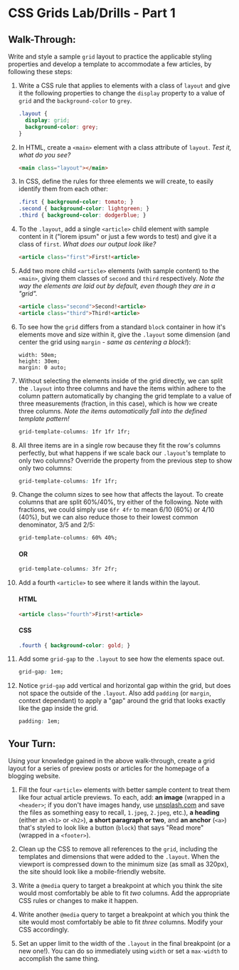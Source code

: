 # CSS Grids Lab/Drills - Part 1


## Walk-Through:

Write and style a sample `grid` layout to practice the applicable styling properties and develop a template to accommodate a few articles, by following these steps:


1. Write a CSS rule that applies to elements with a class of `layout` and give it the following properties to change the `display` property to a value of `grid` and the `background-color` to `grey`.

    ```css
    .layout {
      display: grid;
      background-color: grey;
    }
    ```

2. In HTML, create a `<main>` element with a class attribute of `layout`. *Test it, what do you see?*

    ```html
    <main class="layout"></main>
    ```

3. In CSS, define the rules for three elements we will create, to easily identify them from each other:

    ```css
    .first { background-color: tomato; }
    .second { background-color: lightgreen; }
    .third { background-color: dodgerblue; }
    ```

4. To the `.layout`, add a single `<article>` child element with sample content in it ("lorem ipsum" or just a few words to test) and give it a class of `first`. *What does our output look like?*

    ```html
    <article class="first">First!<article>
    ```

5. Add two more child `<article>` elements (with sample content) to the `<main>`, giving them classes of `second` and `third` respectively. *Note the way the elements are laid out by default, even though they are in a "grid".*

    ```html
    <article class="second">Second!<article>
    <article class="third">Third!<article>
    ```

6. To see how the `grid` differs from a standard `block` container in how it's elements move and size within it, give the `.layout` some dimension (and center the grid using `margin` - *same as centering a block!*):

    ```
    width: 50em;
    height: 30em;
    margin: 0 auto;
    ```

7. Without selecting the elements inside of the grid directly, we can split the `.layout` into three columns and have the items within adhere to the column pattern automatically by changing the grid template to a value of three measurements (fraction, in this case), which is how we create three columns. *Note the items automatically fall into the defined template pattern!*

    ```css
    grid-template-columns: 1fr 1fr 1fr;
    ```

8. All three items are in a single row because they fit the row's columns perfectly, but what happens if we scale back our `.layout`'s template to only two columns? Override the property from the previous step to show only two columns:

    ```css
    grid-template-columns: 1fr 1fr;
    ```

9. Change the column sizes to see how that affects the layout. To create columns that are split 60%/40%, try either of the following. Note with fractions, we could simply use `6fr 4fr` to mean 6/10 (60%) or 4/10 (40%), but we can also reduce those to their lowest common denominator, 3/5 and 2/5:

    ```css
    grid-template-columns: 60% 40%;
    ```
    #### OR
    
    ```css
    grid-template-columns: 3fr 2fr;
    ```

10. Add a fourth `<article>` to see where it lands within the layout.

    #### HTML
    ```html
    <article class="fourth">First!<article>
    ```

    #### CSS
    ```css
    .fourth { background-color: gold; }
    ```

11. Add some `grid-gap` to the `.layout` to see how the elements space out.

    ```css
    grid-gap: 1em;
    ```
    
12. Notice `grid-gap` add vertical and horizontal gap within the grid, but does not space the outside of the `.layout`. Also add `padding` (or `margin`, context dependant) to apply a "gap" around the grid that looks exactly like the gap inside the grid.

    ```css
    padding: 1em;
    ```


## Your Turn:

Using your knowledge gained in the above walk-through, create a grid layout for a series of preview posts or articles for the homepage of a blogging website.

1. Fill the four `<article>` elements with better sample content to treat them like four actual article previews. To each, add: **an image** (wrapped in a `<header>`; if you don't have images handy, use [unsplash.com](http://unsplash.com) and save the files as something easy to recall, `1.jpeg`, `2.jpeg`, etc.), **a heading** (either an `<h1>` or `<h2>`), **a short paragraph or two**, and **an anchor** (`<a>`) that's styled to look like a button (`block`) that says "Read more" (wrapped in a `<footer>`).

2. Clean up the CSS to remove all references to the `grid`, including the templates and dimensions that were added to the `.layout`. When the viewport is compressed down to the minimum size (as small as 320px), the site should look like a mobile-friendly website.

3. Write a `@media` query to target a breakpoint at which you think the site would most comfortably be able to fit *two* columns. Add the appropriate CSS rules or changes to make it happen.

4. Write another `@media` query to target a breakpoint at which you think the site would most comfortably be able to fit *three* columns. Modify your CSS accordingly.

5. Set an upper limit to the width of the `.layout` in the final breakpoint (or a new one!). You can do so immediately using `width` or set a `max-width` to accomplish the same thing.

